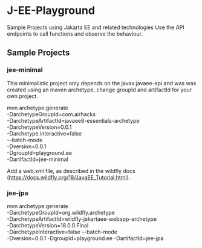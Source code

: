# J-EE-Playground
Sample Projects using Jakarta EE and related technologies
Use the API endpoints to call functions and observe the behaviour.


## Sample Projects
### jee-minimal

This minimalistic project only depends on the javax:javaee-api and was was created using an maven archetype, change groupId and artifactId for your own project.

mvn archetype:generate \
-DarchetypeGroupId=com.airhacks \
-DarchetypeArtifactId=javaee8-essentials-archetype \
-DarchetypeVersion=0.0.1 \
-Darchetype.interactive=false \
--batch-mode \
-Dversion=0.0.1 \
-DgroupId=playground.ee \
-DartifactId=jee-minimal

Add a web.xml file, as described in the wildfly docs (https://docs.wildfly.org/18/JavaEE_Tutorial.html).



### jee-jpa

mvn archetype:generate \
-DarchetypeGroupId=org.wildfly.archetype \
-DarchetypeArtifactId=wildfly-jakartaee-webapp-archetype \
-DarchetypeVersion=18.0.0.Final \
-DarchetypeInteractive=false --batch-mode \
-Dversion=0.0.1 -DgroupId=playground.ee -DartifactId=jee-jpa
